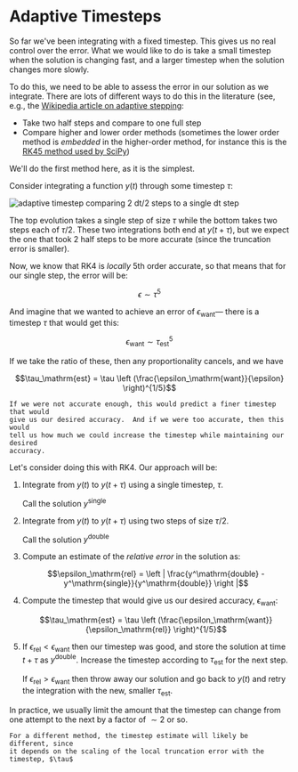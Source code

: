 Adaptive Timesteps
==================

So far we've been integrating with a fixed timestep.  This gives us no real control over the error.  What we would like to do is take a small timestep when the solution is changing fast, and a larger timestep when the solution changes more slowly.

To do this, we need to be able to assess the error in our solution as we integrate.  There are lots of different
ways to do this in the literature (see, e.g., the [Wikipedia article on adaptive stepping](https://en.wikipedia.org/wiki/Adaptive_step_size):

* Take two half steps and compare to one full step
* Compare higher and lower order methods (sometimes the lower order method is _embedded_ in the higher-order  method,
  for instance this is the [RK45 method used by SciPy](https://en.wikipedia.org/wiki/Dormand%E2%80%93Prince_method))

We'll do the first method here, as it is the simplest.  


Consider integrating
a function $y(t)$ through some timestep $\tau$:

![adaptive timestep comparing 2 dt/2 steps to a single dt step](adaptive_timestep.png)

The top evolution takes a single step of size $\tau$ while the bottom takes
two steps each of $\tau/2$.  These two integrations both end at $y(t+\tau)$,
but we expect the one that took 2 half steps to be more accurate (since the truncation error is smaller).

Now, we know that RK4 is _locally_ 5th order accurate, so that means that
for our single step, the error will be:

$$\epsilon \sim \tau^5$$

And imagine that we wanted to achieve an error of $\epsilon_\mathrm{want}$&mdash;
there is a timestep $\tau$ that would get this:

$$\epsilon_\mathrm{want} \sim \tau_\mathrm{est}^5$$

If we take the ratio of these, then any proportionality cancels, and we have

$$\tau_\mathrm{est} = \tau \left (\frac{\epsilon_\mathrm{want}}{\epsilon} \right)^{1/5}$$

```{note}
If we were not accurate enough, this would predict a finer timestep that would
give us our desired accuracy.  And if we were too accurate, then this would
tell us how much we could increase the timestep while maintaining our desired
accuracy.
```

Let's consider doing this with RK4.  Our approach will be:

1. Integrate from $y(t)$ to $y(t+\tau)$ using a single timestep, $\tau$.

   Call the solution $y^\mathrm{single}$
   
2. Integrate from $y(t)$ to $y(t+\tau)$ using two steps of size $\tau/2$.

   Call the solution $y^\mathrm{double}$
   
3. Compute an estimate of the _relative error_ in the solution as:

   $$\epsilon_\mathrm{rel} = \left | \frac{y^\mathrm{double} - y^\mathrm{single}}{y^\mathrm{double}} \right |$$
   
4. Compute the timestep that would give us our desired accuracy, $\epsilon_\mathrm{want}$:

   $$\tau_\mathrm{est} = \tau \left (\frac{\epsilon_\mathrm{want}}{\epsilon_\mathrm{rel}} \right)^{1/5}$$

5. If $\epsilon_\mathrm{rel} < \epsilon_\mathrm{want}$ then our timestep
   was good, and store the solution at time $t + \tau$ as $y^\mathrm{double}$.
   Increase the timestep according to $\tau_\mathrm{est}$ for the next step.
   
   If $\epsilon_\mathrm{rel} > \epsilon_\mathrm{want}$ then throw away our
   solution and go back to $y(t)$ and retry the integration with the new, smaller
   $\tau_\mathrm{est}$.
   
In practice, we usually limit the amount that the timestep can change from one
attempt to the next by a factor of $\sim 2$ or so.

```{note}
For a different method, the timestep estimate will likely be different, since
it depends on the scaling of the local truncation error with the timestep, $\tau$
```

